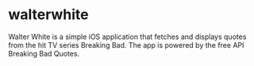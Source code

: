 # walterwhite
Walter White is a simple iOS application that fetches and displays quotes from the hit TV series Breaking Bad. The app is powered by the free API Breaking Bad Quotes.
